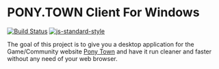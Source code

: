 # PONY.TOWN Client For Windows

[![Build Status](https://travis-ci.org/Codebreaker0/PONY.TOWN-Client.svg?branch=master)](https://travis-ci.org/Codebreaker0/PONY.TOWN-Client)
[![js-standard-style](https://img.shields.io/badge/code%20style-standard-brightgreen.svg?style=flat)](https://github.com/feross/standard)

The goal of this project is to give you a desktop application for 
the Game/Community website [Pony Town](https://pony.town/) and have it
run cleaner and faster without any need of your web browser.

